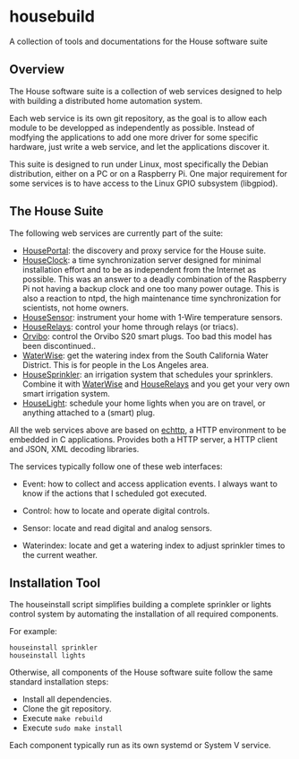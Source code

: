 # housebuild
A collection of tools and documentations for the House software suite

## Overview

The House software suite is a collection of web services designed to help with building a distributed home automation system.

Each web service is its own git repository, as the goal is to allow each module to be developped as independently as possible. Instead of modfying the applications to add one more driver for some specific hardware, just write a web service, and let the applications discover it.

This suite is designed to run under Linux, most specifically the Debian distribution, either on a PC or on a Raspberry Pi. One major requirement for some services is to have access to the Linux GPIO subsystem (libgpiod).

## The House Suite

The following web services are currently part of the suite:
* [HousePortal](https://github.com/pascal-fb-martin/houseportal): the discovery and proxy service for the House suite.
* [HouseClock](https://github.com/pascal-fb-martin/houseclock): a time synchronization server designed for minimal installation effort and to be as independent from the Internet as possible. This was an answer to a deadly combination of the Raspberry Pi not having a backup clock and one too many power outage. This is also a reaction to ntpd, the high maintenance time synchronization for scientists, not home owners.
* [HouseSensor](https://github.com/pascal-fb-martin/housesensor): instrument your home with 1-Wire temperature sensors.
* [HouseRelays](https://github.com/pascal-fb-martin/houserelays): control your home through relays (or triacs).
* [Orvibo](https://github.com/pascal-fb-martin/orvibo): control the Orvibo S20 smart plugs. Too bad this model has been discontinued..
* [WaterWise](https://github.com/pascal-fb-martin/waterwise): get the watering index from the South California Water District. This is for people in the Los Angeles area.
* [HouseSprinkler](https://github.com/pascal-fb-martin/housesprinkler): an irrigation system that schedules your sprinklers. Combine it with [WaterWise](https://github.com/pascal-fb-martin/waterwise) and [HouseRelays](https://github.com/pascal-fb-martin/houserelays) and you get your very own smart irrigation system.
* [HouseLight](https://github.com/pascal-fb-martin/houselights): schedule your home lights when you are on travel, or anything attached to a (smart) plug.

All the web services above are based on [echttp](https://github.com/pascal-fb-martin/echttp), a HTTP environment to be embedded in C applications. Provides both a HTTP server, a HTTP client and JSON, XML decoding libraries.

The services typically follow one of these web interfaces:

* Event: how to collect and access application events. I always want to know if the actions that I scheduled got executed.

* Control: how to locate and operate digital controls.

* Sensor: locate and read digital and analog sensors.

* Waterindex: locate and get a watering index to adjust sprinkler times to the current weather.

## Installation Tool

The houseinstall script simplifies building a complete sprinkler or lights control system by automating the installation of all required components.

For example:
```
houseinstall sprinkler
houseinstall lights
```

Otherwise, all components of the House software suite follow the same standard installation steps:
* Install all dependencies.
* Clone the git repository.
* Execute `make rebuild`
* Execute `sudo make install`

Each component typically run as its own systemd or System V service.

